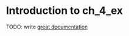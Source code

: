 # Introduction to ch_4_ex

TODO: write [great documentation](http://jacobian.org/writing/what-to-write/)
